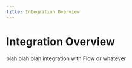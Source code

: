 ```yaml
---
title: Integration Overview
---
```


# Integration Overview

blah blah blah integration with Flow or whatever
